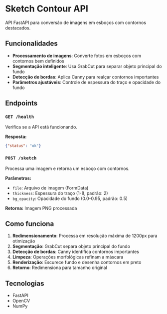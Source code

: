 # Sketch Contour API

API FastAPI para conversão de imagens em esboços com contornos destacados.

## Funcionalidades

- **Processamento de imagens**: Converte fotos em esboços com contornos bem definidos
- **Segmentação inteligente**: Usa GrabCut para separar objeto principal do fundo
- **Detecção de bordas**: Aplica Canny para realçar contornos importantes
- **Parâmetros ajustáveis**: Controle de espessura do traço e opacidade do fundo

## Endpoints

### `GET /health`
Verifica se a API está funcionando.

**Resposta:**
```json
{"status": "ok"}
```

### `POST /sketch`
Processa uma imagem e retorna um esboço com contornos.

**Parâmetros:**
- `file`: Arquivo de imagem (FormData)
- `thickness`: Espessura do traço (1-8, padrão: 2)
- `bg_opacity`: Opacidade do fundo (0.0-0.95, padrão: 0.5)

**Retorna:** Imagem PNG processada

## Como funciona

1. **Redimensionamento**: Processa em resolução máxima de 1200px para otimização
2. **Segmentação**: GrabCut separa objeto principal do fundo
3. **Detecção de bordas**: Canny identifica contornos importantes
4. **Limpeza**: Operações morfológicas refinam a máscara
5. **Renderização**: Escurece fundo e desenha contornos em preto
6. **Retorno**: Redimensiona para tamanho original

## Tecnologias

- FastAPI
- OpenCV
- NumPy